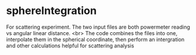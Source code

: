 # sphereIntegration
For scattering experiment. The two input files are both powermeter reading vs angular linear distance. &lt;br> The code combines the files into one, interpolate them in the spherical coordinate, then perform an intergration and other calculations helpful for scattering analysis 
